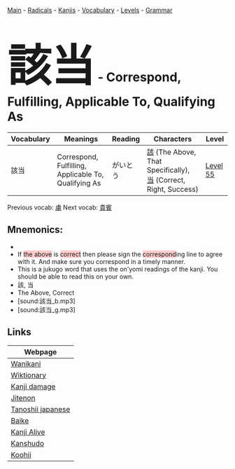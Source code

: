 <style> bigfont {font-size: 100px}</style>
[Main](../README.md) -
[Radicals](../radicals.md) -
[Kanjis](../kanjis.md) -
[Vocabulary](../vocabulary.md) -
[Levels](../levels.md) -
[Grammar](../grammar.md)
# <bigfont> 該当</bigfont> - Correspond, Fulfilling, Applicable To, Qualifying As 

| Vocabulary | Meanings | Reading | Characters | Level |
| --- | --- | --- | --- | --- |
| 該当 | Correspond, Fulfilling, Applicable To, Qualifying As | がいとう |  [該](../kanjis/該.md) (The Above, That Specifically), [当](../kanjis/当.md) (Correct, Right, Success) | [Level 55](../levels/wk_level55.md) |

Previous vocab: [虜](虜.md) Next vocab: [貴賓](貴賓.md) 

## Mnemonics:

* 
* If <span style="background-color:#ffcccb"> the above</span> is <span style="background-color:#ffcccb"> correct</span> then please sign the <span style="background-color:#ffcccb"> correspond</span>ing line to agree with it. And make sure you correspond in a timely manner.
* This is a jukugo word that uses the on'yomi readings of the kanji. You should be able to read this on your own.
* 該, 当
* The Above, Correct
* [sound:該当_b.mp3]
* [sound:該当_g.mp3]


## Links 

| Webpage |
| --- |
| [Wanikani          ](https://www.wanikani.com/kanji/該当) |
| [Wiktionary        ](https://en.wiktionary.org/wiki/該当) |
| [Kanji damage      ](http://www.kanjidamage.com/kanji/search?utf8=✓&q=該当) |
| [Jitenon           ](https://jitenon.com/kanji/該当) |
| [Tanoshii japanese ](https://www.tanoshiijapanese.com/dictionary/kanji.cfm?k=該当) |
| [Baike             ](https://baike.baidu.com/item/該当) |
| [Kanji Alive       ](https://app.kanjialive.com/該当) |
| [Kanshudo          ](https://www.kanshudo.com/searchmn?q=該当) |
| [Koohii            ](https://kanji.koohii.com/study/kanji/該当) |
